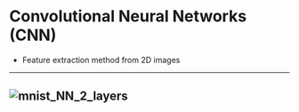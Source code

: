 # Convolutional Neural Networks (CNN)
- Feature extraction method from 2D images

---
![mnist_NN_2_layers](https://img1.daumcdn.net/thumb/R1280x0/?scode=mtistory2&fname=https%3A%2F%2Fblog.kakaocdn.net%2Fdn%2FdJp5Z6%2FbtqAPebnF3x%2FQCe5vVcskhmxe964bGz4iK%2Fimg.png)
---
